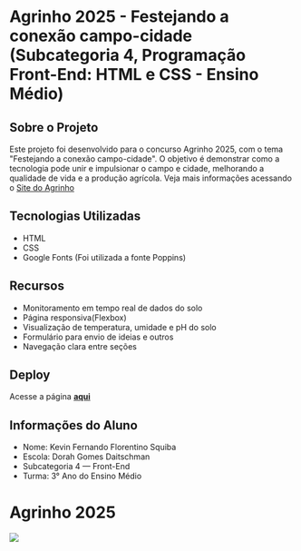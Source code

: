 # Agrinho 2025 - Festejando a conexão campo-cidade (Subcategoria 4, Programação Front-End: HTML e CSS - Ensino Médio)

## Sobre o Projeto

Este projeto foi desenvolvido para o concurso Agrinho 2025, com o tema "Festejando a conexão campo-cidade". O objetivo é demonstrar como a tecnologia pode unir e impulsionar o campo e cidade, melhorando a qualidade de vida e a produção agrícola. Veja mais informações acessando o
[Site do Agrinho](https://www.sistemafaep.org.br/agrinho/)

## Tecnologias Utilizadas

- HTML
- CSS
- Google Fonts (Foi utilizada a fonte Poppins)

## Recursos

- Monitoramento em tempo real de dados do solo
- Página responsiva(Flexbox)
- Visualização de temperatura, umidade e pH do solo
- Formulário para envio de ideias e outros
- Navegação clara entre seções

## Deploy

Acesse a página **[aqui](https://kev1n999.github.io/agrinho-2025-ctg4/)**

## Informações do Aluno
* Nome: Kevin Fernando Florentino Squiba
* Escola: Dorah Gomes Daitschman
* Subcategoria 4 — Front-End
* Turma: 3° Ano do Ensino Médio

# Agrinho 2025
<img src="https://www.sistemafaep.org.br/wp-content/uploads/2021/07/agrinho_500x1280-2.jpg">
